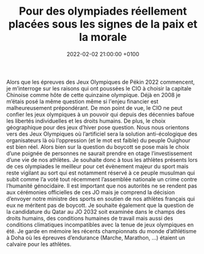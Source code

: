 ﻿---
title:  Pour des olympiades réellement placées sous les signes de la paix et la morale
date:   2022-02-02 21:00:00 +0100
image:  '/images/coubertin.jpg'
---
Alors que les épreuves des Jeux Olympiques de Pékin 2022 commencent, je m’interroge sur les raisons qui ont poussées le CIO à choisir la capitale Chinoise comme hôte de cette quinzaine olympique. Déjà en 2008 je m’étais posé la même question même si l'enjeu financier est malheureusement prépondérant. 
De mon point de vue, le CIO ne peut confier les jeux olympiques à un pouvoir qui depuis des décennies bafoue les libertés individuelles et les droits humains.
De plus, le choix géographique pour des jeux d’hiver pose question. Nous nous orientons vers des Jeux Olympiques où l’artificiel sera la solution anti-écologique des organisateurs là où l’oppression (et le mot est faible) du peuple Ouighour est bien réel.
Alors bien sur la question du boycott se pose mais le choix d’une poignée de personnes ne saurait prendre en otage l’investissement d’une vie de nos athlètes. Je souhaite donc à tous les athlètes présents lors de ces olympiades le meilleur pour cet évènement majeur du sport mais reste vigilant au sort qui est notamment réservé à ce peuple musulman qui subit comme l’a voté tout récemment l’assemblée nationale un crime contre l‘humanité génocidaire.
Il est important que nos autorités ne se rendent pas aux cérémonies officielles de ces JO mais je comprend la décision d’envoyer notre ministre des sports en soutien de nos athlètes français qui eux ne méritent pas de boycott.
Je souhaite également que la question de la candidature du Qatar au JO 2032 soit examinée dans le champs des droits humains, des conditions humaines de travail mais aussi des conditions climatiques incompatibles avec la tenue de jeux olympiques en été. Je garde en mémoire les récents championnats du monde d’athlétisme à Doha où les épreuves d’endurance (Marche, Marathon, …) étaient un calvaire pour les athlètes.
